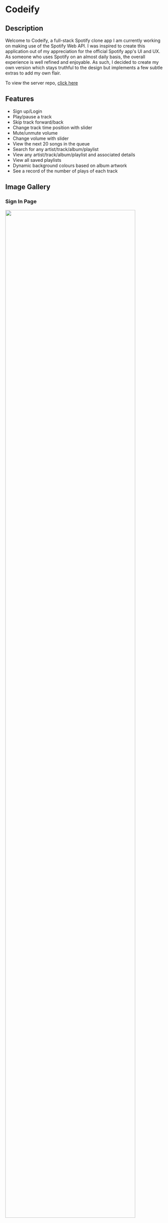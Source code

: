 # Codeify

## Description

Welcome to Codeify, a full-stack Spotify clone app I am currently working on making use of the Spotify Web API. I was inspired to create this application out of my appreciation for the official Spotify app's UI and UX. As someone who uses Spotify on an almost daily basis, the overall experience is well refined and enjoyable. As such, I decided to create my own version which stays truthful to the design but implements a few subtle extras to add my own flair.

To view the server repo, [click here](https://github.com/Satokii/spoti-server)

## Features

- Sign up/Login
- Play/pause a track
- Skip track forward/back
- Change track time position with slider
- Mute/unmute volume
- Change volume with slider
- View the next 20 songs in the queue
- Search for any artist/track/album/playlist
- View any artist/track/album/playlist and associated details
- View all saved playlists
- Dynamic background colours based on album artwork
- See a record of the number of plays of each track

## Image Gallery

### Sign In Page
<img src = https://github.com/Satokii/spotify-clone/assets/125318469/78a7730b-87e2-42cb-9c01-f6adb66ffb39 width = 90% >
<br/>

### Sign Up Page
<img src = https://github.com/Satokii/spotify-clone/assets/125318469/4eed6fca-a84e-4f07-987e-97cd5641fdce width = 90%>
<br/>

### Dashboard
<img src = https://github.com/Satokii/spotify-clone/assets/125318469/8926d672-a15b-4116-8df4-5f89894a902f width = 90%>
<br/>

### Playback and Sliders
<img src = https://github.com/Satokii/spotify-clone/assets/125318469/b42186a2-bfcc-46cf-a37b-9c82118a0924 width = 90% >
<br/>

### Artist Page
<img src = https://github.com/Satokii/spotify-clone/assets/125318469/8a0d2563-b1b3-4c11-ad8d-e5c56b41fa96 width = 90%>
<br/>

### Album Page
<img src = https://github.com/Satokii/spotify-clone/assets/125318469/45de5bdc-cb9f-48cc-a83c-bee1202aa65b width = 90%>
<br/>

### Spotify Created Playlist
<img src = https://github.com/Satokii/spotify-clone/assets/125318469/ce793188-542a-411a-8617-95b4977341af width = 90% >
<br/>

### User Playlist
<img src = https://github.com/Satokii/spotify-clone/assets/125318469/36f77eb9-4f5d-4422-9191-63426a688d3d width = 90% >
<br/>

### Search
<img src = https://github.com/Satokii/spotify-clone/assets/125318469/ae4c7416-fc0f-42ab-a745-a2626fdede5f width = 90% >
<br/>
